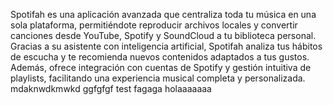Spotifah es una aplicación avanzada que centraliza toda tu música en una sola plataforma, permitiéndote reproducir archivos locales y convertir canciones desde YouTube, Spotify y SoundCloud a tu biblioteca personal. Gracias a su asistente con inteligencia artificial, Spotifah analiza tus hábitos de escucha y te recomienda nuevos contenidos adaptados a tus gustos. Además, ofrece integración con cuentas de Spotify y gestión intuitiva de playlists, facilitando una experiencia musical completa y personalizada.
mdaknwdkmwkd
ggfgfgf
test fagaga
holaaaaaaa